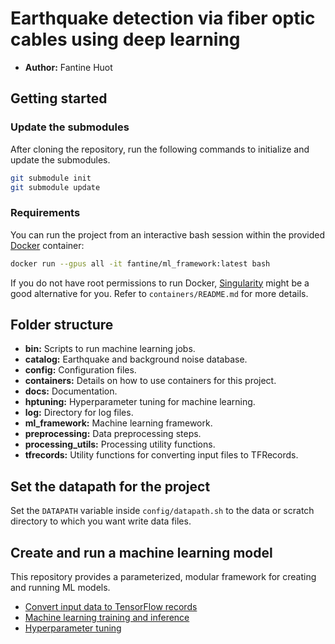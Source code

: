 # Earthquake detection via fiber optic cables using deep learning

- **Author:** Fantine Huot

## Getting started

### Update the submodules
After cloning the repository, run the following commands to initialize and
update the submodules.

```bash
git submodule init
git submodule update
```

### Requirements

You can run the project from an interactive bash session within the provided
[Docker](https://www.docker.com]) container:
```bash
docker run --gpus all -it fantine/ml_framework:latest bash
```
If you do not have root permissions to run Docker, [Singularity](https://singularity.lbl.gov) might be a good alternative for you. Refer to 
`containers/README.md` for more details.


## Folder structure

- **bin:** Scripts to run machine learning jobs.
- **catalog:** Earthquake and background noise database. 
- **config:** Configuration files. 
- **containers:** Details on how to use containers for this project. 
- **docs:** Documentation.
- **hptuning:** Hyperparameter tuning for machine learning.
- **log:** Directory for log files.
- **ml_framework:** Machine learning framework.
- **preprocessing:** Data preprocessing steps.
- **processing_utils:** Processing utility functions.
- **tfrecords:** Utility functions for converting input files to TFRecords.

## Set the datapath for the project

Set the `DATAPATH` variable inside `config/datapath.sh` to the data or scratch directory
to which you want write data files.

## Create and run a machine learning model

This repository provides a parameterized, modular framework for creating and
running ML models.

- [Convert input data to TensorFlow records](docs/convert_tfrecords.md)
- [Machine learning training and inference](docs/ml_framework.md)
- [Hyperparameter tuning](docs/hptuning.md)
